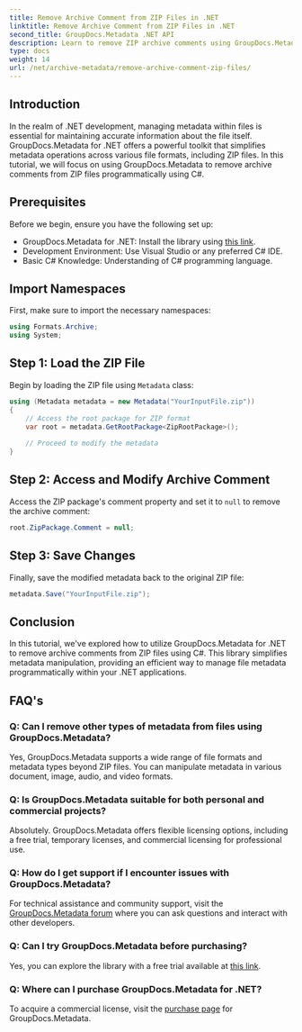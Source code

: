 ```yaml
---
title: Remove Archive Comment from ZIP Files in .NET
linktitle: Remove Archive Comment from ZIP Files in .NET
second_title: GroupDocs.Metadata .NET API
description: Learn to remove ZIP archive comments using GroupDocs.Metadata for .NET. Enhance your metadata management skills.
type: docs
weight: 14
url: /net/archive-metadata/remove-archive-comment-zip-files/
---
```

## Introduction
In the realm of .NET development, managing metadata within files is essential for maintaining accurate information about the file itself. GroupDocs.Metadata for .NET offers a powerful toolkit that simplifies metadata operations across various file formats, including ZIP files. In this tutorial, we will focus on using GroupDocs.Metadata to remove archive comments from ZIP files programmatically using C#. 
## Prerequisites
Before we begin, ensure you have the following set up:
- GroupDocs.Metadata for .NET: Install the library using [this link](https://releases.groupdocs.com/metadata/net/).
- Development Environment: Use Visual Studio or any preferred C# IDE.
- Basic C# Knowledge: Understanding of C# programming language.

## Import Namespaces
First, make sure to import the necessary namespaces:
```csharp
using Formats.Archive;
using System;
```

## Step 1: Load the ZIP File
Begin by loading the ZIP file using `Metadata` class:
```csharp
using (Metadata metadata = new Metadata("YourInputFile.zip"))
{
    // Access the root package for ZIP format
    var root = metadata.GetRootPackage<ZipRootPackage>();
    
    // Proceed to modify the metadata
}
```
## Step 2: Access and Modify Archive Comment
Access the ZIP package's comment property and set it to `null` to remove the archive comment:
```csharp
root.ZipPackage.Comment = null;
```
## Step 3: Save Changes
Finally, save the modified metadata back to the original ZIP file:
```csharp
metadata.Save("YourInputFile.zip");
```

## Conclusion
In this tutorial, we've explored how to utilize GroupDocs.Metadata for .NET to remove archive comments from ZIP files using C#. This library simplifies metadata manipulation, providing an efficient way to manage file metadata programmatically within your .NET applications.

## FAQ's
### Q: Can I remove other types of metadata from files using GroupDocs.Metadata?
Yes, GroupDocs.Metadata supports a wide range of file formats and metadata types beyond ZIP files. You can manipulate metadata in various document, image, audio, and video formats.
### Q: Is GroupDocs.Metadata suitable for both personal and commercial projects?
Absolutely. GroupDocs.Metadata offers flexible licensing options, including a free trial, temporary licenses, and commercial licensing for professional use.
### Q: How do I get support if I encounter issues with GroupDocs.Metadata?
For technical assistance and community support, visit the [GroupDocs.Metadata forum](https://forum.groupdocs.com/c/metadata/14) where you can ask questions and interact with other developers.
### Q: Can I try GroupDocs.Metadata before purchasing?
Yes, you can explore the library with a free trial available at [this link](https://releases.groupdocs.com/).
### Q: Where can I purchase GroupDocs.Metadata for .NET?
To acquire a commercial license, visit the [purchase page](https://purchase.groupdocs.com/buy) for GroupDocs.Metadata.
